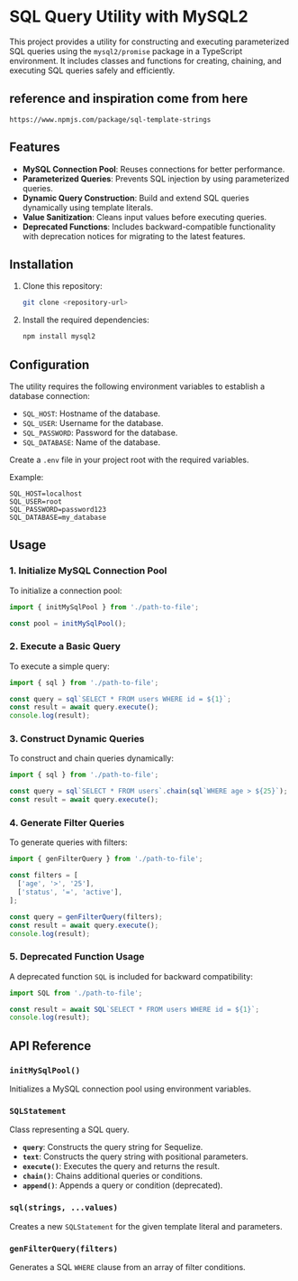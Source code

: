 # SQL Query Utility with MySQL2

This project provides a utility for constructing and executing parameterized SQL queries using the `mysql2/promise` package in a TypeScript environment. It includes classes and functions for creating, chaining, and executing SQL queries safely and efficiently.


## reference and inspiration come from here
```
https://www.npmjs.com/package/sql-template-strings
```

## Features

- **MySQL Connection Pool**: Reuses connections for better performance.
- **Parameterized Queries**: Prevents SQL injection by using parameterized queries.
- **Dynamic Query Construction**: Build and extend SQL queries dynamically using template literals.
- **Value Sanitization**: Cleans input values before executing queries.
- **Deprecated Functions**: Includes backward-compatible functionality with deprecation notices for migrating to the latest features.

## Installation

1. Clone this repository:
   ```bash
   git clone <repository-url>
   ```
2. Install the required dependencies:
   ```bash
   npm install mysql2
   ```

## Configuration

The utility requires the following environment variables to establish a database connection:
- `SQL_HOST`: Hostname of the database.
- `SQL_USER`: Username for the database.
- `SQL_PASSWORD`: Password for the database.
- `SQL_DATABASE`: Name of the database.

Create a `.env` file in your project root with the required variables.

Example:
```env
SQL_HOST=localhost
SQL_USER=root
SQL_PASSWORD=password123
SQL_DATABASE=my_database
```

## Usage

### 1. Initialize MySQL Connection Pool

To initialize a connection pool:
```typescript
import { initMySqlPool } from './path-to-file';

const pool = initMySqlPool();
```

### 2. Execute a Basic Query

To execute a simple query:
```typescript
import { sql } from './path-to-file';

const query = sql`SELECT * FROM users WHERE id = ${1}`;
const result = await query.execute();
console.log(result);
```

### 3. Construct Dynamic Queries

To construct and chain queries dynamically:
```typescript
import { sql } from './path-to-file';

const query = sql`SELECT * FROM users`.chain(sql`WHERE age > ${25}`);
const result = await query.execute();
```

### 4. Generate Filter Queries

To generate queries with filters:
```typescript
import { genFilterQuery } from './path-to-file';

const filters = [
  ['age', '>', '25'],
  ['status', '=', 'active'],
];

const query = genFilterQuery(filters);
const result = await query.execute();
console.log(result);
```

### 5. Deprecated Function Usage

A deprecated function `SQL` is included for backward compatibility:
```typescript
import SQL from './path-to-file';

const result = await SQL`SELECT * FROM users WHERE id = ${1}`;
console.log(result);
```

## API Reference

### `initMySqlPool()`
Initializes a MySQL connection pool using environment variables.

### `SQLStatement`
Class representing a SQL query.
- **`query`**: Constructs the query string for Sequelize.
- **`text`**: Constructs the query string with positional parameters.
- **`execute()`**: Executes the query and returns the result.
- **`chain()`**: Chains additional queries or conditions.
- **`append()`**: Appends a query or condition (deprecated).

### `sql(strings, ...values)`
Creates a new `SQLStatement` for the given template literal and parameters.

### `genFilterQuery(filters)`
Generates a SQL `WHERE` clause from an array of filter conditions.

